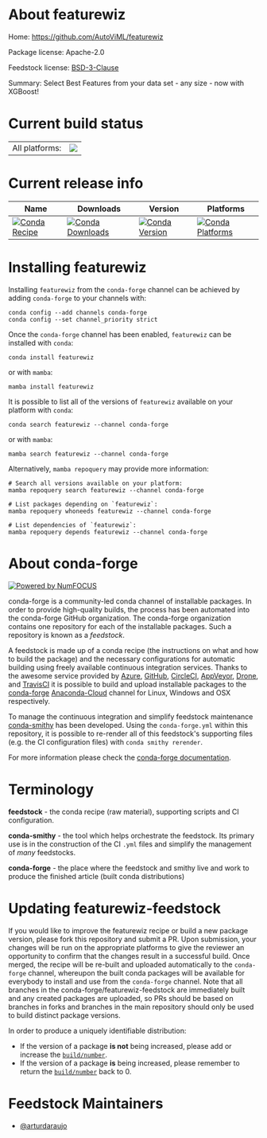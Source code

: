 About featurewiz
================

Home: https://github.com/AutoViML/featurewiz

Package license: Apache-2.0

Feedstock license: [BSD-3-Clause](https://github.com/conda-forge/featurewiz-feedstock/blob/main/LICENSE.txt)

Summary: Select Best Features from your data set - any size - now with XGBoost!

Current build status
====================


<table><tr><td>All platforms:</td>
    <td>
      <a href="https://dev.azure.com/conda-forge/feedstock-builds/_build/latest?definitionId=16360&branchName=main">
        <img src="https://dev.azure.com/conda-forge/feedstock-builds/_apis/build/status/featurewiz-feedstock?branchName=main">
      </a>
    </td>
  </tr>
</table>

Current release info
====================

| Name | Downloads | Version | Platforms |
| --- | --- | --- | --- |
| [![Conda Recipe](https://img.shields.io/badge/recipe-featurewiz-green.svg)](https://anaconda.org/conda-forge/featurewiz) | [![Conda Downloads](https://img.shields.io/conda/dn/conda-forge/featurewiz.svg)](https://anaconda.org/conda-forge/featurewiz) | [![Conda Version](https://img.shields.io/conda/vn/conda-forge/featurewiz.svg)](https://anaconda.org/conda-forge/featurewiz) | [![Conda Platforms](https://img.shields.io/conda/pn/conda-forge/featurewiz.svg)](https://anaconda.org/conda-forge/featurewiz) |

Installing featurewiz
=====================

Installing `featurewiz` from the `conda-forge` channel can be achieved by adding `conda-forge` to your channels with:

```
conda config --add channels conda-forge
conda config --set channel_priority strict
```

Once the `conda-forge` channel has been enabled, `featurewiz` can be installed with `conda`:

```
conda install featurewiz
```

or with `mamba`:

```
mamba install featurewiz
```

It is possible to list all of the versions of `featurewiz` available on your platform with `conda`:

```
conda search featurewiz --channel conda-forge
```

or with `mamba`:

```
mamba search featurewiz --channel conda-forge
```

Alternatively, `mamba repoquery` may provide more information:

```
# Search all versions available on your platform:
mamba repoquery search featurewiz --channel conda-forge

# List packages depending on `featurewiz`:
mamba repoquery whoneeds featurewiz --channel conda-forge

# List dependencies of `featurewiz`:
mamba repoquery depends featurewiz --channel conda-forge
```


About conda-forge
=================

[![Powered by
NumFOCUS](https://img.shields.io/badge/powered%20by-NumFOCUS-orange.svg?style=flat&colorA=E1523D&colorB=007D8A)](https://numfocus.org)

conda-forge is a community-led conda channel of installable packages.
In order to provide high-quality builds, the process has been automated into the
conda-forge GitHub organization. The conda-forge organization contains one repository
for each of the installable packages. Such a repository is known as a *feedstock*.

A feedstock is made up of a conda recipe (the instructions on what and how to build
the package) and the necessary configurations for automatic building using freely
available continuous integration services. Thanks to the awesome service provided by
[Azure](https://azure.microsoft.com/en-us/services/devops/), [GitHub](https://github.com/),
[CircleCI](https://circleci.com/), [AppVeyor](https://www.appveyor.com/),
[Drone](https://cloud.drone.io/welcome), and [TravisCI](https://travis-ci.com/)
it is possible to build and upload installable packages to the
[conda-forge](https://anaconda.org/conda-forge) [Anaconda-Cloud](https://anaconda.org/)
channel for Linux, Windows and OSX respectively.

To manage the continuous integration and simplify feedstock maintenance
[conda-smithy](https://github.com/conda-forge/conda-smithy) has been developed.
Using the ``conda-forge.yml`` within this repository, it is possible to re-render all of
this feedstock's supporting files (e.g. the CI configuration files) with ``conda smithy rerender``.

For more information please check the [conda-forge documentation](https://conda-forge.org/docs/).

Terminology
===========

**feedstock** - the conda recipe (raw material), supporting scripts and CI configuration.

**conda-smithy** - the tool which helps orchestrate the feedstock.
                   Its primary use is in the construction of the CI ``.yml`` files
                   and simplify the management of *many* feedstocks.

**conda-forge** - the place where the feedstock and smithy live and work to
                  produce the finished article (built conda distributions)


Updating featurewiz-feedstock
=============================

If you would like to improve the featurewiz recipe or build a new
package version, please fork this repository and submit a PR. Upon submission,
your changes will be run on the appropriate platforms to give the reviewer an
opportunity to confirm that the changes result in a successful build. Once
merged, the recipe will be re-built and uploaded automatically to the
`conda-forge` channel, whereupon the built conda packages will be available for
everybody to install and use from the `conda-forge` channel.
Note that all branches in the conda-forge/featurewiz-feedstock are
immediately built and any created packages are uploaded, so PRs should be based
on branches in forks and branches in the main repository should only be used to
build distinct package versions.

In order to produce a uniquely identifiable distribution:
 * If the version of a package **is not** being increased, please add or increase
   the [``build/number``](https://docs.conda.io/projects/conda-build/en/latest/resources/define-metadata.html#build-number-and-string).
 * If the version of a package **is** being increased, please remember to return
   the [``build/number``](https://docs.conda.io/projects/conda-build/en/latest/resources/define-metadata.html#build-number-and-string)
   back to 0.

Feedstock Maintainers
=====================

* [@arturdaraujo](https://github.com/arturdaraujo/)

